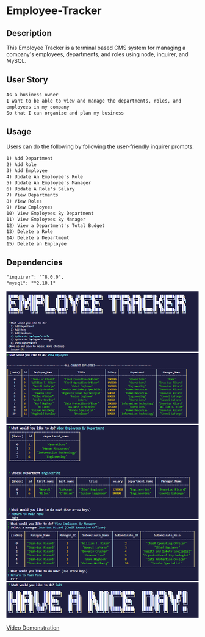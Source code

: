 # Employee-Tracker

## Description 
This Employee Tracker is a terminal based CMS system for managing a company's employees, departments, and roles using node, inquirer, and MySQL.


## User Story 
```
As a business owner
I want to be able to view and manage the departments, roles, and employees in my company
So that I can organize and plan my business
```
## Usage 
Users can do the following by following the user-friendly inquirer prompts: 
```
1) Add Department
2) Add Role
3) Add Employee
4) Update An Employee's Role
5) Update An Employee's Manager
6) Update A Role's Salary
7) View Departments
8) View Roles
9) View Employees
10) View Employees By Department
11) View Employees By Manager
12) View a Department's Total Budget
13) Delete a Role
14) Delete a Department
15) Delete an Employee
```
## Dependencies
    "inquirer": "^8.0.0",
    "mysql": "^2.18.1"

![Start Screen](./Images/Ascii.PNG?raw=true "Employee Tracker")
![Employees](./Images/Employees.PNG?raw=true "View Employees")
![Department](./Images/Department.PNG?raw=true "View Employees by Department")
![Manager](./Images/Manager2.PNG?raw=true "View Employees By Manager")
![Exit](./Images/exitAscii.PNG?raw=true "Exit Screen")

[Video Demonstration](https://drive.google.com/file/d/1yDZ0xNv2huKtr-T1hSBRrhXhz_reoyic/view?usp=sharing)

